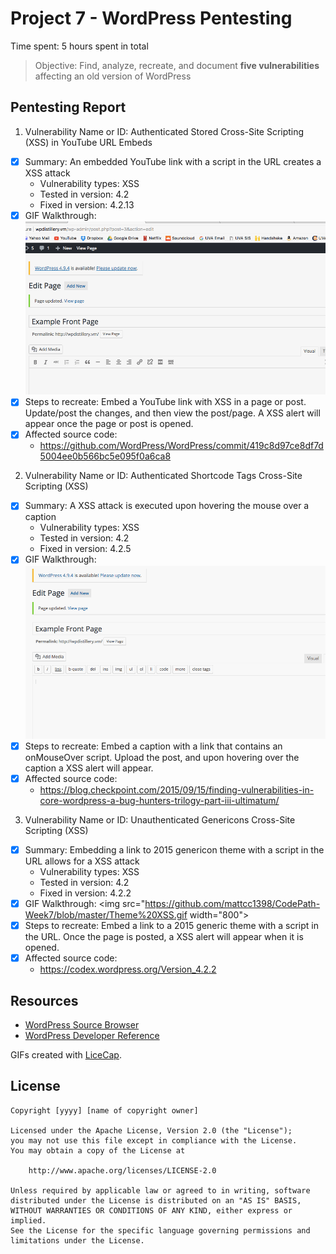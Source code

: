 # Project 7 - WordPress Pentesting

Time spent: 5 hours spent in total

> Objective: Find, analyze, recreate, and document **five vulnerabilities** affecting an old version of WordPress

## Pentesting Report

1. Vulnerability Name or ID: Authenticated Stored Cross-Site Scripting (XSS) in YouTube URL Embeds
  - [X] Summary: An embedded YouTube link with a script in the URL creates a XSS attack
    - Vulnerability types: XSS
    - Tested in version: 4.2
    - Fixed in version: 4.2.13
  - [X] GIF Walkthrough: <img src="https://github.com/mattcc1398/CodePath-Week7/blob/master/YouTube%20XSS.gif" width="800">
  - [X] Steps to recreate: Embed a YouTube link with XSS in a page or post. Update/post the changes, and then view the post/page. A XSS alert will appear once the page or post is opened.
  - [X] Affected source code:
    - https://github.com/WordPress/WordPress/commit/419c8d97ce8df7d5004ee0b566bc5e095f0a6ca8
 
2. Vulnerability Name or ID: Authenticated Shortcode Tags Cross-Site Scripting (XSS) 
  - [X] Summary: A XSS attack is executed upon hovering the mouse over a caption
    - Vulnerability types: XSS
    - Tested in version: 4.2
    - Fixed in version: 4.2.5
  - [X] GIF Walkthrough: <img src="https://github.com/mattcc1398/CodePath-Week7/blob/master/Shortcode%20tags.gif" width="800">
  - [X] Steps to recreate: Embed a caption with a link that contains an onMouseOver script. Upload the post, and upon hovering over the caption a XSS alert will appear. 
  - [X] Affected source code: 
    - https://blog.checkpoint.com/2015/09/15/finding-vulnerabilities-in-core-wordpress-a-bug-hunters-trilogy-part-iii-ultimatum/
3. Vulnerability Name or ID: Unauthenticated Genericons Cross-Site Scripting (XSS)
  - [X] Summary: Embedding a link to 2015 genericon theme with a script in the URL allows for a XSS attack
    - Vulnerability types: XSS
    - Tested in version: 4.2 
    - Fixed in version: 4.2.2
  - [X] GIF Walkthrough: <img src="https://github.com/mattcc1398/CodePath-Week7/blob/master/Theme%20XSS.gif width="800">
  - [X] Steps to recreate: Embed a link to a 2015 generic theme with a script in the URL. Once the page is posted, a XSS alert will appear when it is opened. 
  - [X] Affected source code:
    - https://codex.wordpress.org/Version_4.2.2

## Resources

- [WordPress Source Browser](https://core.trac.wordpress.org/browser/)
- [WordPress Developer Reference](https://developer.wordpress.org/reference/)

GIFs created with [LiceCap](http://www.cockos.com/licecap/).


## License

    Copyright [yyyy] [name of copyright owner]

    Licensed under the Apache License, Version 2.0 (the "License");
    you may not use this file except in compliance with the License.
    You may obtain a copy of the License at

        http://www.apache.org/licenses/LICENSE-2.0

    Unless required by applicable law or agreed to in writing, software
    distributed under the License is distributed on an "AS IS" BASIS,
    WITHOUT WARRANTIES OR CONDITIONS OF ANY KIND, either express or implied.
    See the License for the specific language governing permissions and
    limitations under the License.
